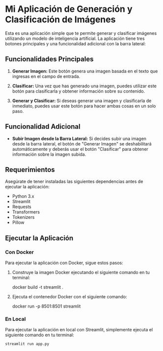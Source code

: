 # Mi Aplicación de Generación y Clasificación de Imágenes

Esta es una aplicación simple que te permite generar y clasificar imágenes utilizando un modelo de inteligencia artificial. La aplicación tiene tres botones principales y una funcionalidad adicional con la barra lateral:

## Funcionalidades Principales

1. **Generar Imagen:** Este botón genera una imagen basada en el texto que ingresas en el campo de entrada.
   
2. **Clasificar:** Una vez que has generado una imagen, puedes utilizar este botón para clasificarla y obtener información sobre su contenido.

3. **Generar y Clasificar:** Si deseas generar una imagen y clasificarla de inmediato, puedes usar este botón para hacer ambas cosas en un solo paso.

## Funcionalidad Adicional

- **Subir Imagen desde la Barra Lateral:** Si decides subir una imagen desde la barra lateral, el botón de "Generar Imagen" se deshabilitará automáticamente y deberás usar el botón "Clasificar" para obtener información sobre la imagen subida.

## Requerimientos

Asegúrate de tener instaladas las siguientes dependencias antes de ejecutar la aplicación:
- Python 3.x
- Streamlit
- Requests
- Transformers
- Tokenizers
- Pillow

## Ejecutar la Aplicación

### Con Docker

Para ejecutar la aplicación con Docker, sigue estos pasos:

1. Construye la imagen Docker ejecutando el siguiente comando en tu terminal:
    

    docker build -t streamlit .

2. Ejecuta el contenedor Docker con el siguiente comando:
    
    
    docker run -p 8501:8501 streamlit


### En Local

Para ejecutar la aplicación en local con Streamlit, simplemente ejecuta el siguiente comando en tu terminal:


    streamlit run app.py
